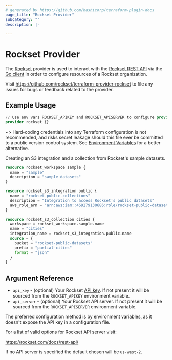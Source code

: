 ```yaml
---
# generated by https://github.com/hashicorp/terraform-plugin-docs
page_title: "Rockset Provider"
subcategory: ""
description: |-
  
---
```


# Rockset Provider

The [Rockset](https://rockset.com/) provider is used to interact with the 
[Rockset REST API](https://rockset.com/docs/rest-api/) 
via the [Go client](https://github.com/rockset/rockset-go-client)
in order to configure resources of a Rockset organization.

Visit https://github.com/rockset/terraform-provider-rockset to file any issues for bugs or feedback related to the provider.

## Example Usage

```terraform
// Use env vars ROCKSET_APIKEY and ROCKSET_APISERVER to configure provider.
provider rockset {}
```

~> Hard-coding credentials into any Terraform configuration is not recommended, and risks secret leakage should this file ever be committed to a public version control system. See [Environment Variables](#environment-variables) for a better alternative.

Creating an S3 integration and a collection from Rockset's sample datasets.

```terraform
resource rockset_workspace sample {
  name = "sample"
  description = "sample datasets"
}

resource rockset_s3_integration public {
  name = "rockset-public-collections"
  description = "Integration to access Rockset's public datasets"
  aws_role_arn = "arn:aws:iam::469279130686:role/rockset-public-datasets"
}

resource rockset_s3_collection cities {
  workspace = rockset_workspace.sample.name
  name = "cities"
  integration_name = rockset_s3_integration.public.name
  source = {
    bucket = "rockset-public-datasets"
    prefix = "partial-cities"
    format = "json"
  }
}
```

## Argument Reference

* `api_key` - (optional) Your Rockset [API key](https://rockset.com/docs/rest-api/#createapikey). If not present it will be sourced from the `ROCKSET_APIKEY` environment variable.
* `api_server` - (optional) Your Rockset API server. If not present it will be sourced from the `ROCKSET_APISERVER` environment variable.

The preferred configuration method is by environment variables, as it doesn't expose the API key in a configuration file.

For a list of valid options for Rockset API server visit:

https://rockset.com/docs/rest-api/

If no API server is specified the default chosen will be `us-west-2`.
